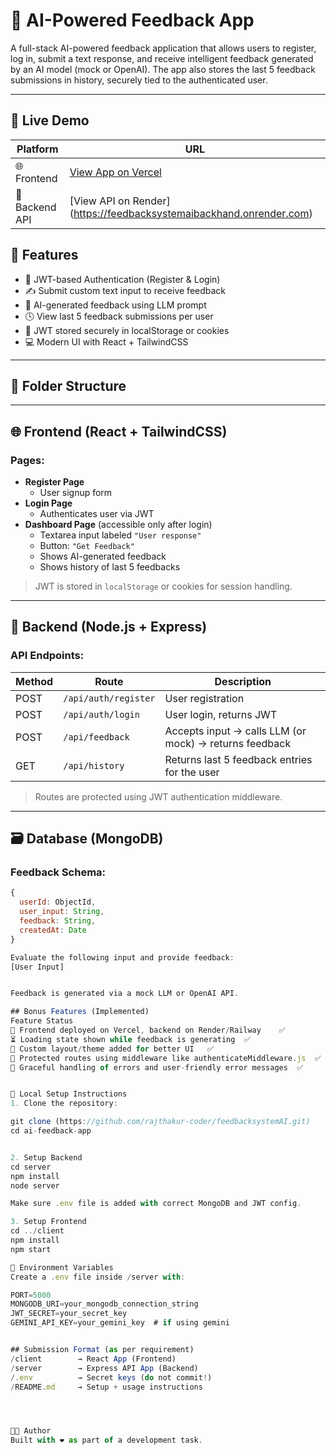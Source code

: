 # 💬 AI-Powered Feedback App

A full-stack AI-powered feedback application that allows users to register, log in, submit a text response, and receive intelligent feedback generated by an AI model (mock or OpenAI). The app also stores the last 5 feedback submissions in history, securely tied to the authenticated user.

---

## 🔗 Live Demo

| Platform      | URL                                                        |
|---------------|-------------------------------------------------------------|
| 🌐 Frontend    | [View App on Vercel](https://feedbacksystem-ai.vercel.app/)      |
| 🚀 Backend API | [View API on Render] (https://feedbacksystemaibackhand.onrender.com)     |

## 🚀 Features

- 🔐 JWT-based Authentication (Register & Login)
- ✍️ Submit custom text input to receive feedback
- 🤖 AI-generated feedback using LLM prompt
- 🕓 View last 5 feedback submissions per user
- 🔐 JWT stored securely in localStorage or cookies
- 💻 Modern UI with React + TailwindCSS

---

## 📁 Folder Structure


---

## 🌐 Frontend (React + TailwindCSS)

### Pages:

- **Register Page**
  - User signup form
- **Login Page**
  - Authenticates user via JWT
- **Dashboard Page** (accessible only after login)
  - Textarea input labeled `"User response"`
  - Button: `"Get Feedback"`
  - Shows AI-generated feedback
  - Shows history of last 5 feedbacks

> JWT is stored in `localStorage` or cookies for session handling.

---

## 🔧 Backend (Node.js + Express)

### API Endpoints:

| Method | Route                | Description                                        |
|--------|----------------------|----------------------------------------------------|
| POST   | `/api/auth/register` | User registration                                 |
| POST   | `/api/auth/login`    | User login, returns JWT                           |
| POST   | `/api/feedback`      | Accepts input → calls LLM (or mock) → returns feedback |
| GET    | `/api/history`       | Returns last 5 feedback entries for the user      |

> Routes are protected using JWT authentication middleware.

---

## 🗃️ Database (MongoDB)

### Feedback Schema:

```js
{
  userId: ObjectId,
  user_input: String,
  feedback: String,
  createdAt: Date
}

Evaluate the following input and provide feedback:
[User Input]


Feedback is generated via a mock LLM or OpenAI API.

## Bonus Features (Implemented)
Feature	Status
🚀 Frontend deployed on Vercel, backend on Render/Railway	✅
⏳ Loading state shown while feedback is generating	✅
🎨 Custom layout/theme added for better UI	✅
🔐 Protected routes using middleware like authenticateMiddleware.js	✅
🧼 Graceful handling of errors and user-friendly error messages	✅


🧪 Local Setup Instructions
1. Clone the repository:

git clone (https://github.com/rajthakur-coder/feedbacksystemAI.git)
cd ai-feedback-app


2. Setup Backend
cd server
npm install
node server

Make sure .env file is added with correct MongoDB and JWT config.

3. Setup Frontend
cd ../client
npm install
npm start

🔑 Environment Variables
Create a .env file inside /server with:

PORT=5000
MONGODB_URI=your_mongodb_connection_string
JWT_SECRET=your_secret_key
GEMINI_API_KEY=your_gemini_key  # if using gemini


## Submission Format (as per requirement)
/client        → React App (Frontend)
/server        → Express API App (Backend)
/.env          → Secret keys (do not commit!)
/README.md     → Setup + usage instructions




🧑‍💻 Author
Built with ❤️ as part of a development task.
